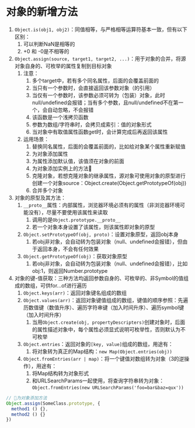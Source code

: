 # 对象的新增方法

1. `Object.is(obj1, obj2)`：同值相等，与严格相等运算符基本一致，但有以下区别：
   1. 可以判断NaN是相等的
   2. +0 和 -0是不相等的
2. `Object.assign(source, target1, target2, ...)`：用于对象的合并，将源对象自身的、可枚举的属性复制到目标对象
   1. 注意：
      1. 多个target中，若有多个同名属性，后面的会覆盖前面的
      2. 当只有一个参数时，会直接返回该参数对象（的引用）
      3. 当仅有一个参数时，该参数必须可转为（包装）对象，此时null/undefined会报错；当有多个参数，且null/undefined不在第一个，会自动忽略，不会报错
      4. 该函数是一个浅拷贝函数
      5. 参数为数组/字符串时，会拷贝成索引：值的对象形式
      6. 当对象中有取值属性函数get时，会计算完成后再返回该属性
   2. 运用场景：
      1. 替换同名属性，后面的会覆盖前面的，比如给对象某个属性重新赋值
      2. 为对象添加属性
      3. 为属性添加默认值，该值须在对象的前面
      4. 为对象添加实例上的方法🍧
      5. 克隆对象，若想克隆对象的继承属性，源对象可使用对象的原型进行创建一个对象source：Object.create(Object.getPrototypeOf(obj))
      6. 合并多个对象
3. 对象的原型及其方法：
   1. `__proto__`属性：内部属性，浏览器环境必须有的属性（非浏览器环境可能没有），尽量不要使用该属性来读取
      1. 调用的是`Object.prototype.__proto__`
      2. 若一个对象本身设置了该属性，则该属性即对象的原型
   2. `Object.setPrototypeOf(obj, proto)`：设置对象原型，返回obj本身
      1. 若obj非对象，会自动转为包装对象（null、undefined会报错），但由于返回本身，不会有任何效果
   3. `Object.getPrototypeOf(obj)`：获取对象原型
      1. 若obj非对象，会自动转为包装对象（null、undefined会报错），比如obj:1，则返回Number.prototype
4. 对象的键-值获取：三种方法均返回参数自身的、可枚举的、非Symbol的值组成的数组，可供for...of进行遍历
   1. `Object.keys(arr)`：返回对象键名组成的数组
   2. `Object.values(arr)`：返回对象键值组成的数组，键值的顺序参照：先遍历数值键（数值升序）、遍历字符串键（加入时间升序）、遍历symbol键（加入时间升序）
      1. 当用`Object.create(obj, propertyDescripters)`创建对象时，后面的属性描述对象中，每个属性必须显式说明可枚举性，否则默认为不可枚举
   3. `Object.entries`：返回对象的`[key, value]`组成的数组，用途有：
      1. 将对象转为真正的Map结构：`new Map(Object.entries(obj))`
   4. `Object.fromEntries(arr | map)`：将一个键值对数组转为对象（3的逆操作），用途有：
      1. 将Map结构转为对象形式
      2. 和URLSearchParams一起使用，将查询字符串转为对象：`Object.fromEntries(new URLSearchParams('foo=bar&baz=qux'))`

```js
// 🍧为对象添加方法
Object.assign(SomeClass.prototype, {
  method1 () {},
  method2 () {}
})
```